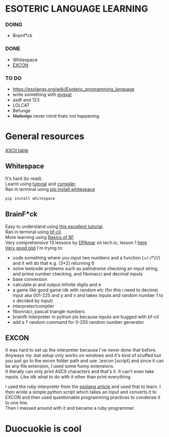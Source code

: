 # ESOTERIC LANGUAGE LEARNING

### DOING
- Brainf*ck

### DONE
- Whitespace
- [EXCON](https://esolangs.org/wiki/EXCON)

### TO DO
- https://esolangs.org/wiki/Esoteric_programming_language
- write something with [pygyat](https://github.com/shamith09/pygyat)
- asdf and 123
- LOLCAT
- Befunge
- ~~Malbolge~~ never mind thats not happening

# General resources
[ASCII table](https://www.ascii-code.com/)

## Whitespace 
It's hard (to read).  
Learnt using [tutorial](https://hackage.haskell.org/package/whitespace-0.4/src/docs/tutorial.html) and [compiler](https://naokikp.github.io/wsi/whitespace.html).  
Ran in terminal using [pip install whitespace](https://pypi.org/project/whitespace/)  
```bash
pip install whitespace
```

## BrainF*ck 
Easy to understand using [this excellent tutorial](https://saketupadhyay.medium.com/how-to-code-in-brainf-ck-without-losing-your-mind-6a8fd67b36b4).  
Ran in terminal using [bf-cli](https://github.com/aapzu/bf-cli).  
More learning using [Basics of BF](https://gist.github.com/roachhd/dce54bec8ba55fb17d3a)  
Very comprehensive 13 lessons by [DPAmar](https://tech.io/users/1962352/DPAmar) on tech.io, lesson 1 [here](https://tech.io/playgrounds/50426/getting-started-with-brainfuck/welcome)  
[Very good gist](https://gist.github.com/roachhd/dce54bec8ba55fb17d3a)
I'm trying to:  
- code something where you input two numbers and a function (+/-/*///) and it will do that e.g. (3\*2) returning 6
- solve leetcode problems such as palindrome checking an input string, and prime number checking, and fibonacci and decimal inputs
- base conversion
- calculate pi and output infinite digits and e 
- a game like good game idk with random etc (for this i need to decimal input aka 001-225 and y and n and takex inputs and random number 1 to x decided by input)
- interpreter/compiler
- fibonnaci, pascal triangle numbers
- brainfk interpreter in python pls because inputs are bugged with bf-cli
- add a ? random command for 0-255 random number generator

## EXCON
It was hard to set up the interpreter because I've never done that before. Anyways my .bat setup only works on windows and it's kind of scuffed but you just go to the excon folder path and use .\excon [script] and since it can be any file extension, I used some funny extensions.  
It literally can only print ASCII characters and that's it. It can't even take inputs. Like idk what to do with it other than print everything.  

I used the ruby interpreter from the [esolang article](https://esolangs.org/wiki/EXCON#Interpreter) and used that to learn.
I then wrote a simple python script which takes an input and converts it to EXCON and then used questionable programming practices to condense it to one line.  
Then I messed around with it and became a ruby programmer.

# Duocuokie is cool